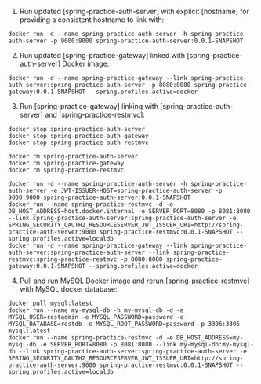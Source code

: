 1. Run updated [spring-practice-auth-server] with explicit [hostname] for providing a consistent hostname to link with:

```shell
docker run -d --name spring-practice-auth-server -h spring-practice-auth-server -p 9000:9000 spring-practice-auth-server:0.0.1-SNAPSHOT
```

2. Run updated [spring-practice-gateway] linked with [spring-practice-auth-server] Docker image:

```shell
docker run -d --name spring-practice-gateway --link spring-practice-auth-server:spring-practice-auth-server -p 8080:8080 spring-practice-gateway:0.0.1-SNAPSHOT --spring.profiles.active=docker
```

3. Run [spring-practice-gateway] linking with [spring-practice-auth-server] and [spring-practice-restmvc]:

```shell
docker stop spring-practice-auth-server
docker stop spring-practice-auth-gateway
docker stop spring-practice-auth-restmvc

docker rm spring-practice-auth-server
docker rm spring-practice-gateway
docker rm spring-practice-restmvc

docker run -d --name spring-practice-auth-server -h spring-practice-auth-server -e JWT-ISSUER-HOST=spring-practice-auth-server -p 9000:9000 spring-practice-auth-server:0.0.1-SNAPSHOT
docker run --name spring-practice-restmvc -d -e DB_HOST_ADDRESS=host.docker.internal -e SERVER_PORT=8080 -p 8081:8080 --link spring-practice-auth-server:spring-practice-auth-server -e SPRING_SECURITY_OAUTH2_RESOURCESERVER_JWT_ISSUER_URI=http://spring-practice-auth-server:9000 spring-practice-restmvc:0.0.1-SNAPSHOT --spring.profiles.active=localdb
docker run -d --name spring-practice-gateway --link spring-practice-auth-server:spring-practice-auth-server --link spring-practice-restmvc:spring-practice-restmvc -p 8080:8080 spring-practice-gateway:0.0.1-SNAPSHOT --spring.profiles.active=docker
```

4. Pull and run MySQL Docker image and rerun [spring-practice-restmvc] with MySQL docker database:

```shell
docker pull mysql:latest
docker run --name my-mysql-db -h my-mysql-db -d -e MYSQL_USER=restadmin -e MYSQL_PASSWORD=password -e MYSQL_DATABASE=restdb -e MYSQL_ROOT_PASSWORD=password -p 3306:3306 mysql:latest
docker run --name spring-practice-restmvc -d -e DB_HOST_ADDRESS=my-mysql-db -e SERVER_PORT=8080 -p 8081:8080 --link my-mysql-db:my-mysql-db --link spring-practice-auth-server:spring-practice-auth-server -e SPRING_SECURITY_OAUTH2_RESOURCESERVER_JWT_ISSUER_URI=http://spring-practice-auth-server:9000 spring-practice-restmvc:0.0.1-SNAPSHOT --spring.profiles.active=localdb
```